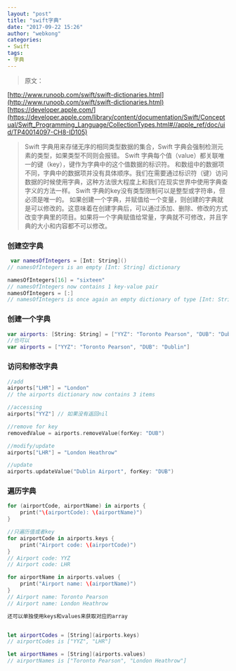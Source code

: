 ```yaml
---
layout: "post"
title: "swift字典"
date: "2017-09-22 15:26"
author: "webkong"
categories:
- Swift
tags:
- 字典
---
```


>原文：

[http://www.runoob.com/swift/swift-dictionaries.html](http://www.runoob.com/swift/swift-dictionaries.html)
[https://developer.apple.com/](https://developer.apple.com/library/content/documentation/Swift/Conceptual/Swift_Programming_Language/CollectionTypes.html#//apple_ref/doc/uid/TP40014097-CH8-ID105)

>Swift 字典用来存储无序的相同类型数据的集合，Swift 字典会强制检测元素的类型，如果类型不同则会报错。
Swift 字典每个值（value）都关联唯一的键（key），键作为字典中的这个值数据的标识符。
和数组中的数据项不同，字典中的数据项并没有具体顺序。我们在需要通过标识符（键）访问数据的时候使用字典，这种方法很大程度上和我们在现实世界中使用字典查字义的方法一样。
Swift 字典的key没有类型限制可以是整型或字符串，但必须是唯一的。
如果创建一个字典，并赋值给一个变量，则创建的字典就是可以修改的。这意味着在创建字典后，可以通过添加、删除、修改的方式改变字典里的项目。如果将一个字典赋值给常量，字典就不可修改，并且字典的大小和内容都不可以修改。

<!-- more -->

### 创建空字典

```swift
 var namesOfIntegers = [Int: String]()
// namesOfIntegers is an empty [Int: String] dictionary

namesOfIntegers[16] = "sixteen"
// namesOfIntegers now contains 1 key-value pair
namesOfIntegers = [:]
// namesOfIntegers is once again an empty dictionary of type [Int: String]

```

###  创建一个字典

```swift
var airports: [String: String] = ["YYZ": "Toronto Pearson", "DUB": "Dublin"]
//也可以
var airports = ["YYZ": "Toronto Pearson", "DUB": "Dublin"]
```

### 访问和修改字典

```swift
//add
airports["LHR"] = "London"
// the airports dictionary now contains 3 items

//accessing
airports["YYZ"] // 如果没有返回nil

//remove for key
removedValue = airports.removeValue(forKey: "DUB")

//modify/update
airports["LHR"] = "London Heathrow"

//update
airports.updateValue("Dublin Airport", forKey: "DUB")

```

### 遍历字典

```swift
for (airportCode, airportName) in airports {
    print("\(airportCode): \(airportName)")
}

//只遍历值或者key
for airportCode in airports.keys {
    print("Airport code: \(airportCode)")
}
// Airport code: YYZ
// Airport code: LHR

for airportName in airports.values {
    print("Airport name: \(airportName)")
}
// Airport name: Toronto Pearson
// Airport name: London Heathrow

还可以单独使用keys和values来获取对应的array


let airportCodes = [String](airports.keys)
// airportCodes is ["YYZ", "LHR"]

let airportNames = [String](airports.values)
// airportNames is ["Toronto Pearson", "London Heathrow"]

```
